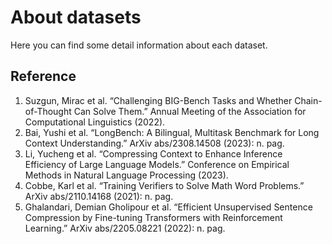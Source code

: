# About datasets

Here you can find some detail information about each dataset.

## Reference

1. Suzgun, Mirac et al. “Challenging BIG-Bench Tasks and Whether Chain-of-Thought Can Solve Them.” Annual Meeting of the Association for Computational Linguistics (2022).
2. Bai, Yushi et al. “LongBench: A Bilingual, Multitask Benchmark for Long Context Understanding.” ArXiv abs/2308.14508 (2023): n. pag.
3. Li, Yucheng et al. “Compressing Context to Enhance Inference Efficiency of Large Language Models.” Conference on Empirical Methods in Natural Language Processing (2023).
4. Cobbe, Karl et al. “Training Verifiers to Solve Math Word Problems.” ArXiv abs/2110.14168 (2021): n. pag.
5. Ghalandari, Demian Gholipour et al. “Efficient Unsupervised Sentence Compression by Fine-tuning Transformers with Reinforcement Learning.” ArXiv abs/2205.08221 (2022): n. pag.
